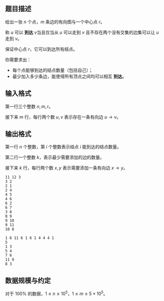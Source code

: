## 题目描述

给出一张 $n$ 个点，$m$​ 条边的有向图与一个中心点 $r$。

称 $u$​ 可以 **到达** $v$​ 当且仅当从 $u$​ 可以走到 $v$​​​ 且不存在两个没有交集的边集可以让 $u$ 走到 $v$。

保证中心点 $r$​，它可以到达所有结点。

你需要求出：

- 每个点能够到达的结点数量（包括自己）；
- 最少加入多少条边，能使得所有顶点之间均可以相互 **到达**。

## 输入格式

第一行三个整数 $n,m,r$。

接下来 $m$ 行，每行两个数 $u,v$ 表示存在一条有向边 $u\to v$。

## 输出格式

第一行 $n$ 个整数，第 $i$ 个整数表示结点 $i$ 能到达的结点数量。

第二行一个整数 $k$，表示最少需要添加的边的数量。

接下来 $k$ 行，每行两个数 $x,y$ 表示需要添加一条有向边 $x\to y$。

```input1
11 12 3 
3 2 
2 1 
2 4 
4 5 
4 6 
6 2 
6 7 
3 8 
8 9 
9 10 
9 11 
10 8
```

```output1
1 6 11 6 1 6 1 4 4 4 1
5 
1 3 
5 4 
7 6 
11 9 
8 3
```

## 数据规模与约定

对于 $100\%$​ 的数据，$1\leq n\leq 10^5$，$1\leq m\leq 5\times 10^5$。

